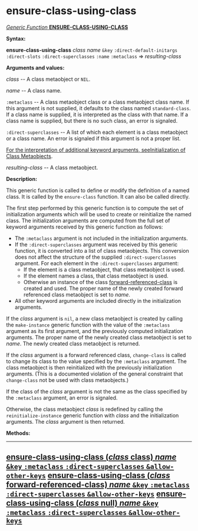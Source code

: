 ensure-class-using-class
========================

[*Generic Function* **ENSURE-CLASS-USING-CLASS**]()

**Syntax:**

**ensure-class-using-class** *class* *name* `&key` `:direct-default-initargs` `:direct-slots` `:direct-superclasses` `:name` `:metaclass` => *resulting-class*

**Arguments and values:**

*class* -- A class metaobject or `NIL`.

*name* -- A class name.

`:metaclass` -- A class metaobject class or a class metaobject class name. If this argument is not supplied, it defaults to the class named `standard-class`. If a class name is supplied, it is interpreted as the class with that name. If a class name is supplied, but there is no such class, an error is signaled.

`:direct-superclasses` -- A list of which each element is a class metaobject or a class name. An error is signaled if this argument is not a proper list.

[For the interpretation of additional keyword arguments, see]()[Initialization of Class Metaobjects](initialization-of-class-metaobjects.md).

*resulting-class* -- A class metaobject.

**Description:**

This generic function is called to define or modify the definition of a named class. It is called by the `ensure-class` function. It can also be called directly.

The first step performed by this generic function is to compute the set of initialization arguments which will be used to create or reinitialize the named class. The initialization arguments are computed from the full set of keyword arguments received by this generic function as follows:

-   The `:metaclass` argument is not included in the initialization arguments.
-   If the `:direct-superclasses` argument was received by this generic function, it is converted into a list of class metaobjects. This conversion does not affect the structure of the supplied `:direct-superclasses` argument. For each element in the `:direct-superclasses` argument:
    -   If the element is a class metaobject, that class metaobject is used.
    -   If the element names a class, that class metaobject is used.
    -   Otherwise an instance of the class [forward-referenced-class](class-forward-referenced-class.md) is created and used. The proper name of the newly created forward referenced class metaobject is set to *name*.
-   All other keyword arguments are included directly in the initialization arguments.

If the *class* argument is `nil`, a new class metaobject is created by calling the `make-instance` generic function with the value of the `:metaclass` argument as its first argument, and the previously computed initialization arguments. The proper name of the newly created class metaobject is set to *name*. The newly created class metaobject is returned.

If the *class* argument is a forward referenced class, `change-class` is called to change its class to the value specified by the `:metaclass` argument. The class metaobject is then reinitialized with the previously initialization arguments. (This is a documented violation of the general constraint that `change-class` not be used with class metaobjects.)

If the class of the *class* argument is not the same as the class specified by the `:metaclass` argument, an error is signaled.

Otherwise, the class metaobject *class* is redefined by calling the `reinitialize-instance` generic function with *class* and the initialization arguments. The *class* argument is then returned.

**Methods:**

  -----------------------------------------------------------------------------------------------------------------------------------------------------------------------------------------------
  [**ensure-class-using-class** (*class* class) *name* `&key` `:metaclass` `:direct-superclasses` `&allow-other-keys`](ensure-class-using-class-class.md)
  [**ensure-class-using-class** (*class* forward-referenced-class) *name* `&key` `:metaclass` `:direct-superclasses` `&allow-other-keys`](ensure-class-using-class-forward-referenced-class.md)
  [**ensure-class-using-class** (*class* null) *name* `&key` `:metaclass` `:direct-superclasses` `&allow-other-keys`](ensure-class-using-class-null.md)
  -----------------------------------------------------------------------------------------------------------------------------------------------------------------------------------------------


